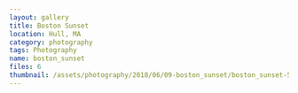 ```yaml
---
layout: gallery
title: Boston Sunset
location: Hull, MA
category: photography
tags: Photography
name: boston_sunset
files: 6
thumbnail: /assets/photography/2018/06/09-boston_sunset/boston_sunset-5.jpg
---
```

